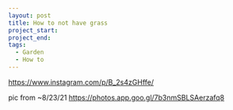 ```yaml
---
layout: post
title: How to not have grass
project_start:
project_end:
tags:
  - Garden
  - How to
---
```



https://www.instagram.com/p/B_2s4zGHffe/

pic from ~8/23/21 https://photos.app.goo.gl/7b3nmSBLSAerzafq8
